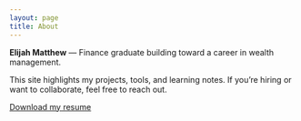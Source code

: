 ```yaml
---
layout: page
title: About
---
```


**Elijah Matthew** — Finance graduate building toward a career in wealth management.

This site highlights my projects, tools, and learning notes. If you’re hiring or want to collaborate, feel free to reach out.

[Download my resume](/assets/uploads/Elijah_Matthew_Resume.pdf)

